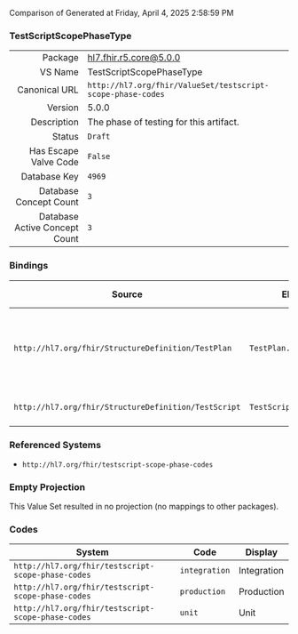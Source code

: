 Comparison of 
Generated at Friday, April 4, 2025 2:58:59 PM

### TestScriptScopePhaseType

|      |     |
| ---: | --- |
| Package | hl7.fhir.r5.core@5.0.0 |
| VS Name | TestScriptScopePhaseType |
| Canonical URL | `http://hl7.org/fhir/ValueSet/testscript-scope-phase-codes` |
| Version | 5.0.0 |
| Description | The phase of testing for this artifact. |
| Status | `Draft` |
| Has Escape Valve Code | `False` |
| Database Key | `4969` |
| Database Concept Count | `3` |
| Database Active Concept Count | `3` |
### Bindings

| Source | Element | Binding | Strength | Element Short |
| ------ | ------- | ------- | -------- | ------------- |
| `http://hl7.org/fhir/StructureDefinition/TestPlan` | `TestPlan.category` | `http://hl7.org/fhir/ValueSet/testscript-scope-phase-codes` | `Example` | The category of the Test Plan - can be acceptance, unit, performance |
| `http://hl7.org/fhir/StructureDefinition/TestScript` | `TestScript.scope.phase` | `http://hl7.org/fhir/ValueSet/testscript-scope-phase-codes` | `Extensible` | unit \| integration \| production |

### Referenced Systems

* `http://hl7.org/fhir/testscript-scope-phase-codes`
### Empty Projection

This Value Set resulted in no projection (no mappings to other packages).

### Codes

| System | Code | Display |
| ------ | ---- | ------- |
| `http://hl7.org/fhir/testscript-scope-phase-codes` | `integration` | Integration |
| `http://hl7.org/fhir/testscript-scope-phase-codes` | `production` | Production |
| `http://hl7.org/fhir/testscript-scope-phase-codes` | `unit` | Unit |
